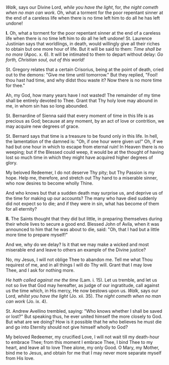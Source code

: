 
*Walk*, says our Divine Lord, *while you have the light*, for, *the night cometh when no man can work*. Oh, what a torment for the poor repentant sinner at the end of a careless life when there is no time left him to do all he has left undone!

**I\.** Oh, what a torment for the poor repentant sinner at the end of a careless life when there is no time left him to do all he left undone! St. Laurence Justinian says that worldlings, in death, would willingly give all their riches to obtain but one more hour of life. But it will be said to them: *Time shall be no more* (Apoc. x. 6). It will be intimated to them to depart without delay: *Go forth, Christian soul, out of this world!*

St. Gregory relates that a certain Crisorius, being at the point of death, cried out to the demons: \"Give me time until tomorrow.\" But they replied, \"Fool! thou hast had time, and why didst thou waste it? Now there is no more time for thee.\"

Ah, my God, how many years have I not wasted! The remainder of my time shall be entirely devoted to Thee. Grant that Thy holy love may abound in me, in whom sin has so long abounded.

St. Bernardine of Sienna said that every moment of time in this life is as precious as God; because at any moment, by an act of love or contrition, we may acquire new degrees of grace.

St. Bernard says that time is a treasure to be found only in this life. In hell, the lamentation of the damned is: \"Oh, if one hour were given us!\" Oh, if we had but one hour in which to escape from eternal ruin! In Heaven there is no weeping; but if the Blessed could weep, it would be at the thought of having lost so much time in which they might have acquired higher degrees of glory.

My beloved Redeemer, I do not deserve Thy pity; but Thy Passion is my hope. Help me, therefore, and stretch out Thy hand to a miserable sinner, who now desires to become wholly Thine.

And who knows but that a sudden death may surprise us, and deprive us of the time for making up our accounts? The many who have died suddenly did not expect so to die; and if they were in sin, what has become of them for all eternity?

**II\.** The Saints thought that they did but little, in preparing themselves during their whole lives to secure a good end. Blessed John of Avila, when it was announced to him that he was about to die, said: \"Oh, that I had but a little more time to prepare myself!\"

And we, why do we delay? Is it that we may make a wicked and most miserable end and leave to others an example of the Divine justice?

No, my Jesus, I will not oblige Thee to abandon me. Tell me what Thou requirest of me, and in all things I will do Thy will. Grant that I may love Thee, and I ask for nothing more.

*He hath called against me the time* (Lam. i. 15). Let us tremble, and let us not so live that God may hereafter, as judge of our ingratitude, call against us the time which, in His mercy, He now bestows upon us. *Walk*, says our Lord, *whilst you have the light* (Jo. xii. 35). *The night cometh when no man can work* (Jo. ix. 4).

St. Andrew Avellino trembled, saying: \"Who knows whether I shall be saved or lost?\" But speaking thus, he ever united himself the more closely to God. But what are we doing? How is it possible that he who believes he must die and go into Eternity should not give himself wholly to God?

My beloved Redeemer, my crucified Love, I will not wait till my death-hour to embrace Thee; from this moment I embrace Thee, I bind Thee to my heart, and leave all to love Thee alone, my only Good. O Mary, my Mother, bind me to Jesus, and obtain for me that I may never more separate myself from His love.

